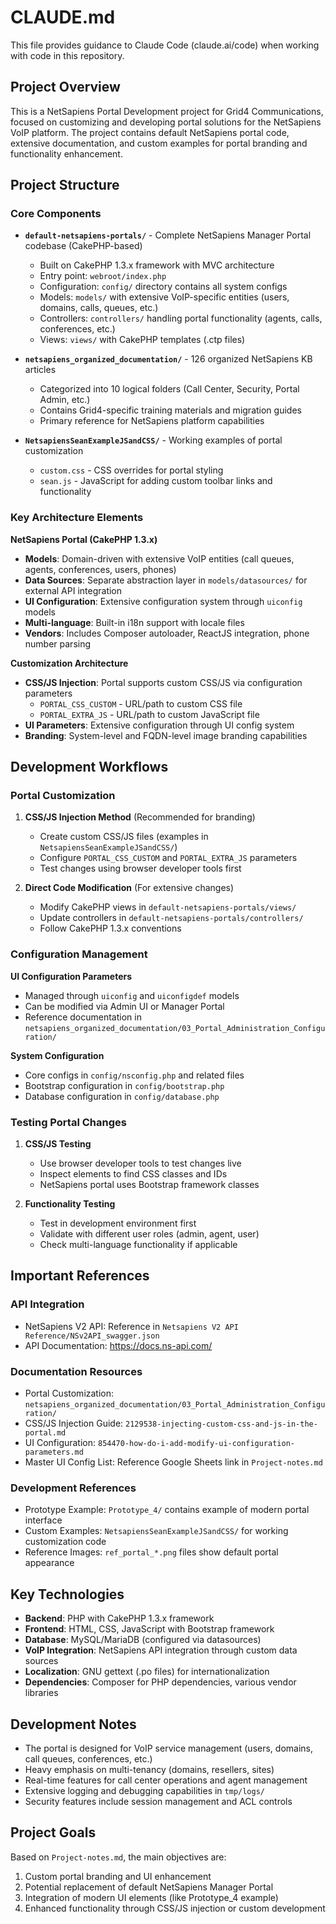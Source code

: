 # CLAUDE.md

This file provides guidance to Claude Code (claude.ai/code) when working with code in this repository.

## Project Overview

This is a NetSapiens Portal Development project for Grid4 Communications, focused on customizing and developing portal solutions for the NetSapiens VoIP platform. The project contains default NetSapiens portal code, extensive documentation, and custom examples for portal branding and functionality enhancement.

## Project Structure

### Core Components

- **`default-netsapiens-portals/`** - Complete NetSapiens Manager Portal codebase (CakePHP-based)
  - Built on CakePHP 1.3.x framework with MVC architecture
  - Entry point: `webroot/index.php`
  - Configuration: `config/` directory contains all system configs
  - Models: `models/` with extensive VoIP-specific entities (users, domains, calls, queues, etc.)
  - Controllers: `controllers/` handling portal functionality (agents, calls, conferences, etc.)
  - Views: `views/` with CakePHP templates (.ctp files)

- **`netsapiens_organized_documentation/`** - 126 organized NetSapiens KB articles
  - Categorized into 10 logical folders (Call Center, Security, Portal Admin, etc.)
  - Contains Grid4-specific training materials and migration guides
  - Primary reference for NetSapiens platform capabilities

- **`NetsapiensSeanExampleJSandCSS/`** - Working examples of portal customization
  - `custom.css` - CSS overrides for portal styling
  - `sean.js` - JavaScript for adding custom toolbar links and functionality

### Key Architecture Elements

**NetSapiens Portal (CakePHP 1.3.x)**
- **Models**: Domain-driven with extensive VoIP entities (call queues, agents, conferences, users, phones)
- **Data Sources**: Separate abstraction layer in `models/datasources/` for external API integration
- **UI Configuration**: Extensive configuration system through `uiconfig` models
- **Multi-language**: Built-in i18n support with locale files
- **Vendors**: Includes Composer autoloader, ReactJS integration, phone number parsing

**Customization Architecture**
- **CSS/JS Injection**: Portal supports custom CSS/JS via configuration parameters
  - `PORTAL_CSS_CUSTOM` - URL/path to custom CSS file
  - `PORTAL_EXTRA_JS` - URL/path to custom JavaScript file
- **UI Parameters**: Extensive configuration through UI config system
- **Branding**: System-level and FQDN-level image branding capabilities

## Development Workflows

### Portal Customization

1. **CSS/JS Injection Method** (Recommended for branding)
   - Create custom CSS/JS files (examples in `NetsapiensSeanExampleJSandCSS/`)
   - Configure `PORTAL_CSS_CUSTOM` and `PORTAL_EXTRA_JS` parameters
   - Test changes using browser developer tools first

2. **Direct Code Modification** (For extensive changes)
   - Modify CakePHP views in `default-netsapiens-portals/views/`
   - Update controllers in `default-netsapiens-portals/controllers/`
   - Follow CakePHP 1.3.x conventions

### Configuration Management

**UI Configuration Parameters**
- Managed through `uiconfig` and `uiconfigdef` models
- Can be modified via Admin UI or Manager Portal
- Reference documentation in `netsapiens_organized_documentation/03_Portal_Administration_Configuration/`

**System Configuration**
- Core configs in `config/nsconfig.php` and related files
- Bootstrap configuration in `config/bootstrap.php`
- Database configuration in `config/database.php`

### Testing Portal Changes

1. **CSS/JS Testing**
   - Use browser developer tools to test changes live
   - Inspect elements to find CSS classes and IDs
   - NetSapiens portal uses Bootstrap framework classes

2. **Functionality Testing**
   - Test in development environment first
   - Validate with different user roles (admin, agent, user)
   - Check multi-language functionality if applicable

## Important References

### API Integration
- NetSapiens V2 API: Reference in `Netsapiens V2 API Reference/NSv2API_swagger.json`
- API Documentation: https://docs.ns-api.com/

### Documentation Resources
- Portal Customization: `netsapiens_organized_documentation/03_Portal_Administration_Configuration/`
- CSS/JS Injection Guide: `2129538-injecting-custom-css-and-js-in-the-portal.md`
- UI Configuration: `854470-how-do-i-add-modify-ui-configuration-parameters.md`
- Master UI Config List: Reference Google Sheets link in `Project-notes.md`

### Development References
- Prototype Example: `Prototype_4/` contains example of modern portal interface
- Custom Examples: `NetsapiensSeanExampleJSandCSS/` for working customization code
- Reference Images: `ref_portal_*.png` files show default portal appearance

## Key Technologies

- **Backend**: PHP with CakePHP 1.3.x framework
- **Frontend**: HTML, CSS, JavaScript with Bootstrap framework
- **Database**: MySQL/MariaDB (configured via datasources)
- **VoIP Integration**: NetSapiens API integration through custom data sources
- **Localization**: GNU gettext (.po files) for internationalization
- **Dependencies**: Composer for PHP dependencies, various vendor libraries

## Development Notes

- The portal is designed for VoIP service management (users, domains, call queues, conferences, etc.)
- Heavy emphasis on multi-tenancy (domains, resellers, sites)
- Real-time features for call center operations and agent management
- Extensive logging and debugging capabilities in `tmp/logs/`
- Security features include session management and ACL controls

## Project Goals

Based on `Project-notes.md`, the main objectives are:
1. Custom portal branding and UI enhancement
2. Potential replacement of default NetSapiens Manager Portal
3. Integration of modern UI elements (like Prototype_4 example)
4. Enhanced functionality through CSS/JS injection or custom development